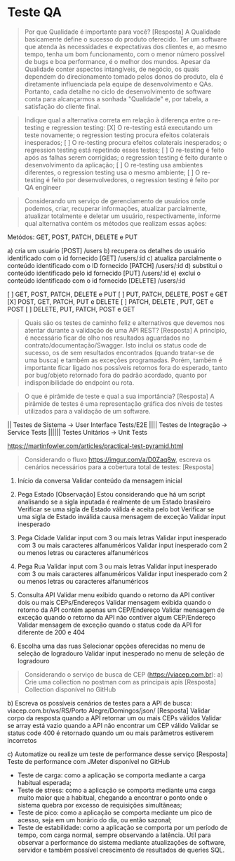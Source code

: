 # Teste QA

> Por que Qualidade é importante para você?
[Resposta] A Qualidade basicamente define o sucesso do produto oferecido. Ter um software que atenda às necessidades e expectativas dos clientes e, ao mesmo tempo, tenha um bom funcionamento, com o menor número possível de bugs e boa performance, é o melhor dos mundos. Apesar da Qualidade conter aspectos intangíveis, de negócio, os quais dependem do direcionamento tomado pelos donos do produto, ela é diretamente influenciada pela equipe de desenvolvimento e QAs. Portanto, cada detalhe no ciclo de desenvolvimento de software conta para alcançarmos a sonhada "Qualidade" e, por tabela, a satisfação do cliente final.

> Indique qual a alternativa correta em relação à diferença entre o re-testing e regression testing:
[X] O re-testing está executando um teste novamente; o regression testing procura efeitos colaterais inesperados;
[ ] O re-testing procura efeitos colaterais inesperados; o regression testing está repetindo esses testes;
[ ] O re-testing é feito após as falhas serem corrigidas; o regression testing é feito durante o desenvolvimento da aplicação;
[ ] O re-testing usa ambientes diferentes, o regression testing usa o mesmo ambiente;
[ ] O re-testing é feito por desenvolvedores, o regression testing é feito por QA engineer

> Considerando um serviço de gerenciamento de usuários onde podemos, criar, recuperar informações, atualizar parcialmente, atualizar totalmente e deletar um usuário, respectivamente, informe qual alternativa contém os métodos que realizam essas ações:

Metódos: GET, POST, PATCH, DELETE e PUT

a) cria um usuário
[POST] /users
b) recupera os detalhes do usuário identificado com o id fornecido
[GET] /users/:id
c) atualiza parcialmente o conteúdo identificado com o ID fornecido
[PATCH] /users/:id
d) substitui o conteúdo identificado pelo id fornecido
[PUT] /users/:id
e) exclui o conteúdo identificado com o id fornecido
[DELETE] /users/:id

[ ] GET, POST, PATCH, DELETE e PUT
[ ] PUT, PATCH, DELETE, POST e GET
[X] POST, GET, PATCH, PUT e DELETE
[ ] PATCH, DELETE , PUT, GET e POST
[ ] DELETE, PUT, PATCH, POST e GET

> Quais são os testes de caminho feliz e alternativos que devemos nos atentar durante a validação de uma API REST?
[Resposta] A princípio, é necessário ficar de olho nos resultados aguardados no contrato/documentação/Swagger. Isto inclui os status code de sucesso, os de sem resultados encontrados (quando tratar-se de uma busca) e também as exceções programadas. Porém, também é importante ficar ligado nos possíveis retornos fora do esperado, tanto por bug/objeto retornado fora do padrão acordado, quanto por indisponibilidade do endpoint ou rota.

> O que é pirâmide de teste e qual a sua importância?
[Resposta] A pirâmide de testes é uma representação gráfica dos níveis de testes utilizados para a validação de um software.

  ||   Testes de Sistema -> User Interface Tests/E2E
 ||||  Testes de Integração -> Service Tests
|||||| Testes Unitários -> Unit Tests

https://martinfowler.com/articles/practical-test-pyramid.html

> Considerando o fluxo https://imgur.com/a/D0Zaq8w, escreva os cenários necessários para a cobertura total de testes:
[Resposta]
1. Início da conversa
Validar conteúdo da mensagem inicial

2. Pega Estado
[Observação] Estou considerando que há um script analisando se a sigla inputada é realmente de um Estado brasileiro
Verificar se uma sigla de Estado válida é aceita pelo bot
Verificar se uma sigla de Estado inválida causa mensagem de exceção
Validar input inesperado

3. Pega Cidade
Validar input com 3 ou mais letras
Validar input inesperado com 3 ou mais caracteres alfanuméricos
Validar input inesperado com 2 ou menos letras ou caracteres alfanuméricos

4. Pega Rua
Validar input com 3 ou mais letras
Validar input inesperado com 3 ou mais caracteres alfanuméricos
Validar input inesperado com 2 ou menos letras ou caracteres alfanuméricos

5. Consulta API
Validar menu exibido quando o retorno da API contiver dois ou mais CEPs/Endereços
Validar mensagem exibida quando o retorno da API contém apenas um CEP/Endereço
Validar mensagem de exceção quando o retorno da API não contiver algum CEP/Endereço
Validar mensagem de exceção quando o status code da API for diferente de 200 e 404

6. Escolha uma das ruas
Selecionar opções oferecidas no menu de seleção de logradouro
Validar input inesperado no menu de seleção de logradouro

> Considerando o serviço de busca de CEP (https://viacep.com.br):
a) Crie uma collection no postman com as principais apis
[Resposta] Collection disponível no GitHub

b) Escreva os possíveis cenários de testes para a API de busca: viacep.com.br/ws/RS/Porto Alegre/Domingos/json/
[Resposta]
Validar corpo da resposta quando a API retornar um ou mais CEPs válidos
Validar se array está vazio quando a API não encontrar um CEP válido
Validar se status code 400 é retornado quando um ou mais parâmetros estiverem incorretos

c) Automatize ou realize um teste de performance desse serviço
[Resposta] Teste de performance com JMeter disponível no GitHub

* Teste de carga: como a aplicação se comporta mediante a carga habitual esperada;
* Teste de stress: como a aplicação se comporta mediante uma carga muito maior que a habitual, chegando a encontrar o ponto onde o sistema quebra por excesso de requisições simultâneas;
* Teste de pico: como a aplicação se comporta mediante um pico de acesso, seja em um horário do dia, ou então sazonal;
* Teste de estabilidade: como a aplicação se comporta por um período de tempo, com carga normal, sempre observando a latência. Útil para observar a performance do sistema mediante atualizações de software, servidor e também possível crescimento de resultados de queries SQL.